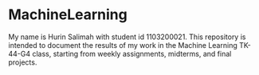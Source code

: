 # MachineLearning
My name is Hurin Salimah with student id 1103200021. This repository is intended to document the results of my work in the Machine Learning TK-44-G4 class, starting from weekly assignments, midterms, and final projects.
